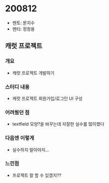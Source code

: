 # 200812

- 멘토: 문지수
- 멘티: 정창용

## 캐럿 프로젝트

### 개요

- 캐럿 프로젝트 개발하기

### 스터디 내용

- 캐럿 프로젝트 회원가입/로그인 UI 구성

### 어려웠던 점

- textfield 모양?을 바꾸는데 자잘한 실수를 많이했다

### 다음엔 이렇게

- 실수하지 말아야지...

### 느낀점

- 프로젝트 잘 할 수 있겠지??